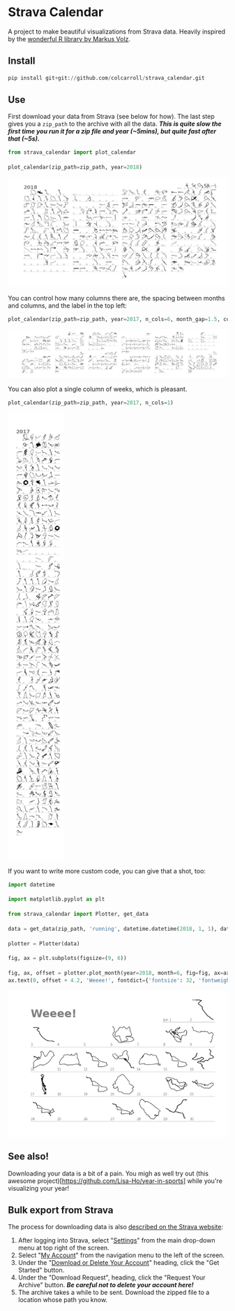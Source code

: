 # Strava Calendar

A project to make beautiful visualizations from Strava data. Heavily inspired by the [wonderful R library by Markus Volz](https://github.com/marcusvolz/strava).

## Install

```python
pip install git+git://github.com/colcarroll/strava_calendar.git
```

## Use

First download your data from Strava (see below for how). The last step gives you a `zip_path` to the archive with all the data. ***This is quite slow the first time you run it for a zip file and year (~5mins), but quite fast after that (~5s).***

```python
from strava_calendar import plot_calendar

plot_calendar(zip_path=zip_path, year=2018)
```

![default plot](https://github.com/colcarroll/strava_calendar/blob/main/samples/sample_1.png "Default plot")


You can control how many columns there are, the spacing between months and columns, and the label in the top left:

```python
plot_calendar(zip_path=zip_path, year=2017, n_cols=6, month_gap=1.5, col_gap=1, label='')
```

![custom plot](https://github.com/colcarroll/strava_calendar/blob/main/samples/sample_2.png "Custom Plot")

You can also plot a single column of weeks, which is pleasant.

```python
plot_calendar(zip_path=zip_path, year=2017, n_cols=1)
```

![strip plot](https://github.com/colcarroll/strava_calendar/blob/main/samples/sample_3.png "Strip Plot")

If you want to write more custom code, you can give that a shot, too:

```python
import datetime

import matplotlib.pyplot as plt

from strava_calendar import Plotter, get_data

data = get_data(zip_path, 'running', datetime.datetime(2018, 1, 1), datetime.datetime(2019, 1, 1))

plotter = Plotter(data)

fig, ax = plt.subplots(figsize=(9, 6))

fig, ax, offset = plotter.plot_month(year=2018, month=6, fig=fig, ax=ax)
ax.text(0, offset + 4.2, 'Weeee!', fontdict={'fontsize': 32, 'fontweight': 'heavy'}, alpha=0.5)
```

![month plot](https://github.com/colcarroll/strava_calendar/blob/main/samples/sample_4.png "Month Plot")

## See also! 

Downloading your data is a bit of a pain. You migh as well try out (this awesome project)[https://github.com/Lisa-Ho/year-in-sports] while you're visualizing your year!

## Bulk export from Strava

The process for downloading data is also [described on the Strava website](https://support.strava.com/hc/en-us/articles/216918437-Exporting-your-Data-and-Bulk-Export#Bulk):

1. After logging into Strava, select "[Settings](https://www.strava.com/settings/profile)" from the main drop-down menu at top right of the screen.
2. Select "[My Account](https://www.strava.com/account)" from the navigation menu to the left of the screen.
3. Under the "[Download or Delete Your Account](https://www.strava.com/athlete/delete_your_account)" heading, click the "Get Started" button.
4. Under the "Download Request", heading, click the "Request Your Archive" button. ***Be careful not to delete your account here!***
5. The archive takes a while to be sent. Download the zipped file to a location whose path you know.
